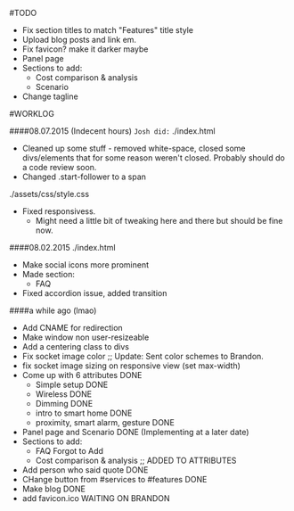#TODO
+ Fix section titles to match "Features" title style
+ Upload blog posts and link em.
+ Fix favicon? make it darker maybe
+ Panel page
+ Sections to add:
	- Cost comparison & analysis
	- Scenario
+ Change tagline

#WORKLOG

####08.07.2015 (Indecent hours)
`Josh did:`
./index.html
+ Cleaned up some stuff - removed white-space, closed some divs/elements that for some reason weren't closed. Probably should do a code review soon.
+ Changed .start-follower to a span

./assets/css/style.css
+ Fixed responsivess.
	- Might need a little bit of tweaking here and there but should be fine now.

####08.02.2015
./index.html
+ Make social icons more prominent
+ Made section:
	- FAQ
+ Fixed accordion issue, added transition


####a while ago (lmao)
+ Add CNAME for redirection
+ Make window non user-resizeable
+ Add a centering class to divs
+ Fix socket image color ;; Update: Sent color schemes to Brandon.
+ fix socket image sizing on responsive view (set max-width)
+ Come up with 6 attributes DONE
	- Simple setup DONE
	- Wireless DONE
	- Dimming DONE
	- intro to smart home DONE
	- proximity, smart alarm, gesture DONE
+ Panel page and Scenario DONE (Implementing at a later date)
+ Sections to add:
	- FAQ Forgot to Add
	- Cost comparison & analysis ;; ADDED TO ATTRIBUTES
+ Add person who said quote DONE
+ CHange button from #services to #features DONE
+ Make blog DONE
+ add favicon.ico WAITING ON BRANDON
